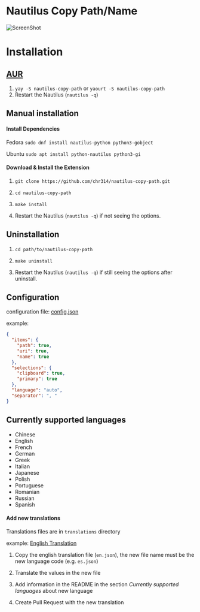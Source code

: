 # Nautilus Copy Path/Name

![ScreenShot](https://raw.githubusercontent.com/chr314/nautilus-copy-path/master/screenshot.png)

# Installation

##  [AUR](https://aur.archlinux.org/packages/nautilus-copy-path/)

1. `yay -S nautilus-copy-path` or `yaourt -S nautilus-copy-path`
2. Restart the Nautilus (`nautilus -q`)

## Manual installation

#### Install Dependencies

Fedora `sudo dnf install nautilus-python python3-gobject`

Ubuntu `sudo apt install python-nautilus python3-gi`

#### Download & Install the Extension

1. `git clone https://github.com/chr314/nautilus-copy-path.git`

2. `cd nautilus-copy-path`

3. `make install`

4. Restart the Nautilus (`nautilus -q`) if not seeing the options.

## Uninstallation

1. `cd path/to/nautilus-copy-path`
   
2. `make uninstall`
   
3. Restart the Nautilus (`nautilus -q`) if still seeing the options after uninstall.

## Configuration
configuration file: [config.json](config.json)

example:
```json
{
  "items": {
    "path": true,
    "uri": true,
    "name": true
  },
  "selections": {
    "clipboard": true,
    "primary": true
  },
  "language": "auto",
  "separator": ", "
}
```


## Currently supported languages 
- Chinese
- English
- French
- German
- Greek
- Italian
- Japanese
- Polish
- Portuguese
- Romanian
- Russian
- Spanish

#### Add new translations

Translations files are in `translations` directory

example: [English Translation](translations/en.json)

1. Copy the english translation file (`en.json`), the new file name must be the new language code (e.g. `es.json`)

2. Translate the values in the new file

3. Add information in the README in the section *Currently supported languages* about new language 

3. Create Pull Request with the new translation
